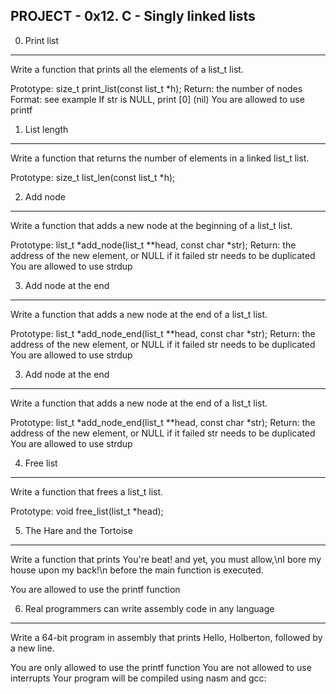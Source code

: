 PROJECT - 0x12. C - Singly linked lists
---------------------------------------

0. Print list
-------------
Write a function that prints all the elements of a list_t list.

Prototype: size_t print_list(const list_t *h);
Return: the number of nodes
Format: see example
If str is NULL, print [0] (nil)
You are allowed to use printf

1. List length
--------------
Write a function that returns the number of elements in a linked list_t list.

Prototype: size_t list_len(const list_t *h);

2. Add node
-----------
Write a function that adds a new node at the beginning of a list_t list.

Prototype: list_t *add_node(list_t **head, const char *str);
Return: the address of the new element, or NULL if it failed
str needs to be duplicated
You are allowed to use strdup

3. Add node at the end
----------------------
Write a function that adds a new node at the end of a list_t list.

Prototype: list_t *add_node_end(list_t **head, const char *str);
Return: the address of the new element, or NULL if it failed
str needs to be duplicated
You are allowed to use strdup

3. Add node at the end
----------------------
Write a function that adds a new node at the end of a list_t list.

Prototype: list_t *add_node_end(list_t **head, const char *str);
Return: the address of the new element, or NULL if it failed
str needs to be duplicated
You are allowed to use strdup

4. Free list
------------
Write a function that frees a list_t list.

Prototype: void free_list(list_t *head);

5. The Hare and the Tortoise
----------------------------
Write a function that prints You're beat! and yet, you must allow,\nI bore 
my house upon my back!\n before the main function is executed.

You are allowed to use the printf function

6. Real programmers can write assembly code in any language
-----------------------------------------------------------
Write a 64-bit program in assembly that prints Hello, Holberton, 
followed by a new line.

You are only allowed to use the printf function
You are not allowed to use interrupts
Your program will be compiled using nasm and gcc:
